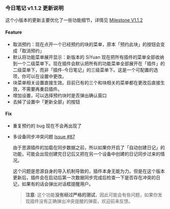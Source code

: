 ### 今日笔记 v1.1.2 更新说明

这个小版本的更新主要优化了一些功能细节，详情见 [Milestone V1.1.2](https://github.com/frostime/siyuan-dailynote-today/milestone/13)

#### Feature

- 取消预约：现在点开一个已经预约的块的菜单，原本「预约此块」的按钮会变成「取消预约」
- 默认将功能菜单展开显示：新版本的 SiYuan 现在把所有插件的菜单全部收纳到一个二级菜单下。现在插件会默认把所有的功能菜单全部展开在「插件」的二级菜单下，而非「插件-今日笔记」的三级菜单下。这是一个可配置的选项，你可以在设置中更改。
- 块菜单相关设置直接生效。目前已有的三个和块相关的菜单都在更改后直接生效，不需要再重启插件。
- 增加设置，可以选择预约块时是否弹出确认窗口
- 去掉了设置中「更新全部」的按钮

#### Fix

- 重复预约的 bug 现在不会再出现了
- 多设备同步冲突问题 [Issue #87](https://github.com/frostime/siyuan-dailynote-today/issues/87)

    由于思源插件的加载在同步数据之前，所以如果你开启了「自动创建日记」的功能，可能会出现创建完日记后又把在另一个设备中创建的日记同步过来的情况。

    这个问题是思源自身的导入机制导致的，插件本身无能为力。但是在这个版本更新后，插件会在启动后第一次数据同步完成后检查一下是否存在冲突的日记，如果有的话会弹出对话框提醒用户。

    > **注意**: 这个功能**没有经过严格的测试**，因此可能会有些问题，如果你发现插件没有正确弹出冲突提醒的弹窗，欢迎前来反馈。


